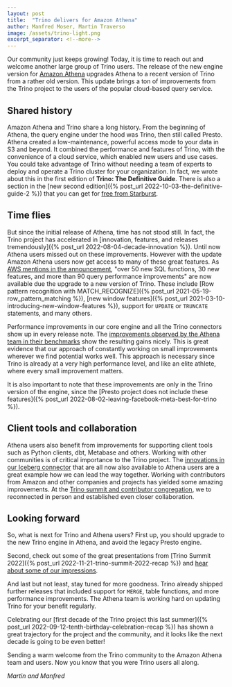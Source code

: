 ```yaml
---
layout: post
title:  "Trino delivers for Amazon Athena"
author: Manfred Moser, Martin Traverso
image: /assets/trino-light.png
excerpt_separator: <!--more-->
---
```


Our community just keeps growing! Today, it is time to reach out and welcome
another large group of Trino users. The release of the new engine version for
[Amazon Athena](https://aws.amazon.com/athena) upgrades Athena to a recent
version of Trino from a rather old version. This update brings a ton of
improvements from the Trino project to the users of the popular cloud-based
query service.

<!--more-->

## Shared history

Amazon Athena and Trino share a long history. From the beginning of Athena, the
query engine under the hood was Trino, then still called Presto. Athena created
a low-maintenance, powerful access mode to your data in S3 and beyond. It
combined the performance and features of Trino, with the convenience of a cloud
service, which enabled new users and use cases. You could take advantage of
Trino without needing a team of experts to deploy and operate a Trino cluster
for your organization. In fact, we wrote about this in the first edition of
**Trino: The Definitive Guide**. There is also a section in the [new second
edition]({% post_url 2022-10-03-the-definitive-guide-2 %}) that you can get for
[free from Starburst](https://www.starburst.io/info/oreilly-trino-guide/).

## Time flies

But since the initial release of Athena, time has not stood still. In fact, the
Trino project has accelerated in [innovation, features, and releases
tremendously]({% post_url 2022-08-04-decade-innovation %}). Until now Athena
users missed out on these improvements. However with the update Amazon Athena
users now get access to many of these great features. As [AWS mentions in the
announcement](https://aws.amazon.com/about-aws/whats-new/2022/10/amazon-athena-announces-upgraded-query-engine/),
"over 50 new SQL functions, 30 new features, and more than 90 query performance
improvements" are now available due the upgrade to a new version of Trino. These
include [Row pattern recognition with MATCH_RECOGNIZE]({% post_url
2021-05-19-row_pattern_matching %}), [new window features]({% post_url
2021-03-10-introducing-new-window-features %}), support for ``UPDATE`` or
``TRUNCATE`` statements, and many others.

Performance improvements in our core engine and all the Trino connectors show up
in every release note. The [improvements observed by the Athena team in their
benchmarks](https://aws.amazon.com/blogs/big-data/upgrade-to-athena-engine-version-3-to-increase-query-performance-and-access-more-analytics-features/)
show the resulting gains nicely. This is great evidence that our approach of
constantly working on small improvements wherever we find potential works well.
This approach is necessary since Trino is already at a very high performance
level, and like an elite athlete, where every small improvement matters.

It is also important to note that these improvements are only in the  Trino
version of the engine, since the [Presto project does not include these
features]({% post_url 2022-08-02-leaving-facebook-meta-best-for-trino %}).

## Client tools and collaboration

Athena users also benefit from improvements for supporting client tools such as
Python clients, dbt, Metabase and others. Working with other communities is of
critical importance to the Trino project. The [innovations in our Iceberg
connector]({{site.url}}/episodes/40.html) that are all now also available to
Athena users are a great example how we can lead the way together. Working with
contributors from Amazon and other companies and projects has yielded some
amazing improvements. At the [Trino summit and contributor
congregation]({{site.url}}/episodes/42.html), we to reconnected in person and
established even closer collaboration.

## Looking forward

So, what is next for Trino and Athena users? First up, you should upgrade to the
new Trino engine in Athena, and avoid the legacy Presto engine.

Second, check out some of the great presentations from [Trino Summit 2022]({%
post_url 2022-11-21-trino-summit-2022-recap %}) and [hear about some of our
impressions]({{site.url}}/episodes/42.html).

And last but not least, stay tuned for more goodness. Trino already shipped
further releases that included support for `MERGE`, table functions, and more
performance improvements. The Athena team is working hard on updating Trino for
your benefit regularly.

Celebrating our [first decade of the Trino project this last summer]({% post_url
2022-09-12-tenth-birthday-celebration-recap %}) has shown a great trajectory for
the project and the community, and it looks like the next decade is going to be
even better!

Sending a warm welcome from the Trino community to the Amazon Athena team and
users. Now you know that you were Trino users all along.

*Martin and Manfred*



